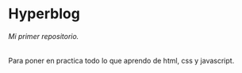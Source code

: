 # Hyperblog

###### Mi primer repositorio.

Para poner en practica todo lo que aprendo de html, css y javascript.